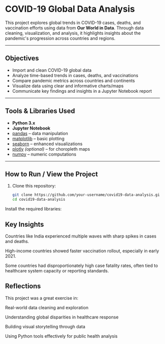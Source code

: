#  COVID-19 Global Data Analysis

This project explores global trends in COVID-19 cases, deaths, and vaccination efforts using data from **Our World in Data**. Through data cleaning, visualization, and analysis, it highlights insights about the pandemic's progression across countries and regions.

---

## Objectives

- Import and clean COVID-19 global data
- Analyze time-based trends in cases, deaths, and vaccinations
- Compare pandemic metrics across countries and continents
- Visualize data using clear and informative charts/maps
- Communicate key findings and insights in a Jupyter Notebook report

---

## Tools & Libraries Used

- **Python 3.x**
- **Jupyter Notebook**
- [pandas](https://pandas.pydata.org/) – data manipulation
- [matplotlib](https://matplotlib.org/) – basic plotting
- [seaborn](https://seaborn.pydata.org/) – enhanced visualizations
- [plotly](https://plotly.com/python/) *(optional)* – for choropleth maps
- [numpy](https://numpy.org/) – numeric computations

---

## How to Run / View the Project

1. Clone this repository:
   ```bash
   git clone https://github.com/your-username/covid19-data-analysis.git
   cd covid19-data-analysis
Install the required libraries:

## Key Insights
Countries like India experienced multiple waves with sharp spikes in cases and deaths.

High-income countries showed faster vaccination rollout, especially in early 2021.

Some countries had disproportionately high case fatality rates, often tied to healthcare system capacity or reporting standards.

## Reflections
This project was a great exercise in:

Real-world data cleaning and exploration

Understanding global disparities in healthcare response

Building visual storytelling through data

Using Python tools effectively for public health analysis
